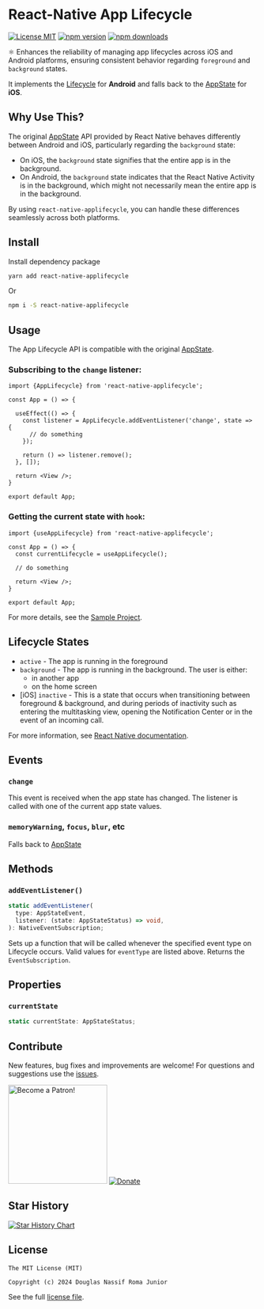 # React-Native App Lifecycle

[![License MIT](https://img.shields.io/badge/licence-MIT-blue.svg)](https://github.com/douglasjunior/react-native-applifecycle/blob/master/LICENSE)
[![npm version](https://img.shields.io/npm/v/react-native-applifecycle.svg)](https://www.npmjs.com/package/react-native-applifecycle)
[![npm downloads](https://img.shields.io/npm/dt/react-native-applifecycle.svg)](https://www.npmjs.com/package/react-native-applifecycle?activeTab=versions)

⚛ Enhances the reliability of managing app lifecycles across iOS and Android platforms, ensuring consistent behavior regarding `foreground` and `background` states.

It implements the [Lifecycle](https://developer.android.com/jetpack/androidx/releases/lifecycle) for **Android** and falls back to the [AppState](https://reactnative.dev/docs/appstate) for **iOS**.

## Why Use This?

The original [AppState](https://reactnative.dev/docs/appstate) API provided by React Native behaves differently between Android and iOS, particularly regarding the `background` state:

- On iOS, the `background` state signifies that the entire app is in the background.
- On Android, the `background` state indicates that the React Native Activity is in the background, which might not necessarily mean the entire app is in the background.

By using `react-native-applifecycle`, you can handle these differences seamlessly across both platforms.

## Install

Install dependency package
```bash
yarn add react-native-applifecycle
```
Or
```bash
npm i -S react-native-applifecycle
```

## Usage

The App Lifecycle API is compatible with the original [AppState](https://reactnative.dev/docs/appstate).

### Subscribing to the `change` listener:

```tsx
import {AppLifecycle} from 'react-native-applifecycle';

const App = () => {

  useEffect(() => {
    const listener = AppLifecycle.addEventListener('change', state => {
      // do something
    });

    return () => listener.remove();
  }, []);

  return <View />;
}

export default App;
```

### Getting the current state with `hook`:

```tsx
import {useAppLifecycle} from 'react-native-applifecycle';

const App = () => {
  const currentLifecycle = useAppLifecycle();

  // do something

  return <View />;
}

export default App;
```

For more details, see the [Sample Project](https://github.com/douglasjunior/react-native-applifecycle/blob/main/Sample/App.tsx).

## Lifecycle States

- `active` - The app is running in the foreground
- `background` - The app is running in the background. The user is either:
    - in another app
    - on the home screen
- [iOS] `inactive` - This is a state that occurs when transitioning between foreground & background, and during periods of inactivity such as entering the multitasking view, opening the Notification Center or in the event of an incoming call.

For more information, see [React Native documentation](https://reactnative.dev/docs/appstate#app-states).

## Events

### `change`
    
This event is received when the app state has changed. The listener is called with one of the current app state values.

### `memoryWarning`, `focus`, `blur`, etc

Falls back to [AppState](https://reactnative.dev/docs/appstate#events)

## Methods

### `addEventListener()`

```ts
static addEventListener(
  type: AppStateEvent,
  listener: (state: AppStateStatus) => void,
): NativeEventSubscription;
```

Sets up a function that will be called whenever the specified event type on Lifecycle occurs. Valid values for `eventType` are listed above. Returns the `EventSubscription`.

## Properties

### `currentState`

```ts
static currentState: AppStateStatus;
```

## Contribute

New features, bug fixes and improvements are welcome! For questions and suggestions use the [issues](https://github.com/douglasjunior/react-native-applifecycle/issues).

<a href="https://www.patreon.com/douglasjunior"><img src="http://i.imgur.com/xEO164Z.png" alt="Become a Patron!" width="200" /></a>
[![Donate](https://www.paypalobjects.com/en_US/i/btn/btn_donateCC_LG.gif)](https://paypal.me/douglasnassif)

## Star History

[![Star History Chart](https://api.star-history.com/svg?repos=douglasjunior/react-native-applifecycle&type=Date)](https://star-history.com/#douglasjunior/react-native-applifecycle)

## License

```
The MIT License (MIT)

Copyright (c) 2024 Douglas Nassif Roma Junior
```

See the full [license file](https://github.com/douglasjunior/react-native-applifecycle/blob/master/LICENSE).
